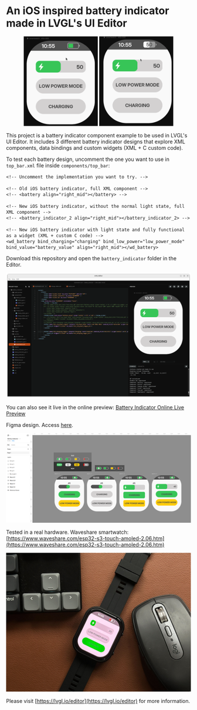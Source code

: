 # An iOS inspired battery indicator made in LVGL's UI Editor

<!-- ![alt text](repo_assets/battery_indicator.gif)
![alt text](repo_assets/battery_indicator_widget.gif) -->

<p align="center">
  <img src="repo_assets/battery_indicator.gif" width="40%"/>
  <img src="repo_assets/battery_indicator_widget.gif" width="40%"/>
</p>

This project is a battery indicator component example to be used in LVGL's UI Editor.
It includes 3 different battery indicator designs that explore XML components, data bindings and custom widgets (XML + C custom code).

To test each battery design, uncomment the one you want to use in `top_bar.xml` file inside `components/top_bar`:
```
<!-- Uncomment the implementation you want to try. -->

<!-- Old iOS battery indicator, full XML component -->
<!-- <battery align="right_mid"></battery> -->

<!-- New iOS battery indicator, without the normal light state, full XML component -->
<!-- <battery_indicator_2 align="right_mid"></battery_indicator_2> -->

<!-- New iOS battery indicator with light state and fully functional as a widget (XML + custom C code) -->
<wd_battery bind_charging="charging" bind_low_power="low_power_mode" bind_value="battery_value" align="right_mid"></wd_battery>
```

Download this repository and open the `battery_indicator` folder in the Editor.

![Smartwatch Screen Screenshot](repo_assets/battery_indicator_editor.png)

You can also see it live in the online preview: [Battery Indicator Online Live Preview](https://viewer.lvgl.io/?repo=giobauermeister/battery-indicator-lvgl-editor/tree/main/battery_indicator)

Figma design. Access [here](https://www.figma.com/design/HVvM9m0egZy0wYZDLKKPTA/Battery-Indicator).

![Figma Design Screenshot](repo_assets/battery_indicator_figma.png)

Tested in a real hardware. Waveshare smartwatch: [https://www.waveshare.com/esp32-s3-touch-amoled-2.06.htm](https://www.waveshare.com/esp32-s3-touch-amoled-2.06.htm)

![Running on Real Smartwatch Photo](repo_assets/smartwatch.jpg)

Please visit [https://lvgl.io/editor](https://lvgl.io/editor) for more information.


